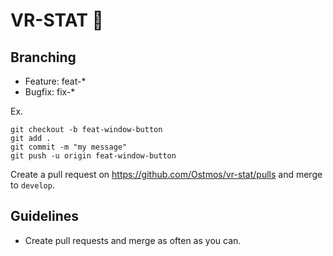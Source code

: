 # VR-STAT :milky_way:
## Branching
* Feature: feat-\*
* Bugfix: fix-\*

Ex.
```
git checkout -b feat-window-button
git add .
git commit -m "my message"
git push -u origin feat-window-button
```
Create a pull request on https://github.com/Ostmos/vr-stat/pulls and merge to ```develop```.

## Guidelines
- Create pull requests and merge as often as you can.
